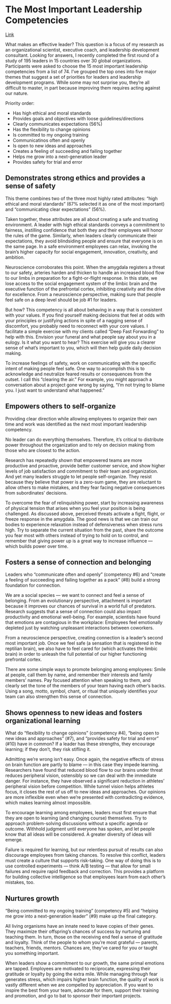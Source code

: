 # The Most Important Leadership Competencies

[Link](https://hbr.org/2016/03/the-most-important-leadership-competencies-according-to-leaders-around-the-world)

What makes an effective leader? This question is a focus of my research as an organizational scientist, executive coach, and leadership development consultant. Looking for answers, I recently completed the first round of a study of 195 leaders in 15 countries over 30 global organizations. Participants were asked to choose the 15 most important leadership competencies from a list of 74. I’ve grouped the top ones into five major themes that suggest a set of priorities for leaders and leadership development programs. While some may not surprise you, they’re all difficult to master, in part because improving them requires acting against our nature.

Priority order:

* Has high ethical and moral standards
* Provides goals and objectives with loose guidelines/directions
* Clearly communicates expectations (56%)
* Has the flexibility to change opinions
* Is committed to my ongoing training
* Communicatinos often and openly
* Is open to new ideas and approaches
* Creates a feeling of succeeding and failing together
* Helps me grow into a next-generation leader
* Provides safety for trial and error


## Demonstrates strong ethics and provides a sense of safety

This theme combines two of the three most highly rated attributes: “high ethical and moral standards” (67% selected it as one of the most important) and “communicating clear expectations” (56%).

Taken together, these attributes are all about creating a safe and trusting environment. A leader with high ethical standards conveys a commitment to fairness, instilling confidence that both they and their employees will honor the rules of the game. Similarly, when leaders clearly communicate their expectations, they avoid blindsiding people and ensure that everyone is on the same page. In a safe environment employees can relax, invoking the brain’s higher capacity for social engagement, innovation, creativity, and ambition.

Neuroscience corroborates this point. When the amygdala registers a threat to our safety, arteries harden and thicken to handle an increased blood flow to our limbs in preparation for a fight-or-flight response. In this state, we lose access to the social engagement system of the limbic brain and the executive function of the prefrontal cortex, inhibiting creativity and the drive for excellence. From a neuroscience perspective, making sure that people feel safe on a deep level should be job #1 for leaders.

But how? This competency is all about behaving in a way that is consistent with your values. If you find yourself making decisions that feel at odds with your principles or justifying actions in spite of a nagging sense of discomfort, you probably need to reconnect with your core values. I facilitate a simple exercise with my clients called “Deep Fast Forwarding” to help with this. Envision your funeral and what people say about you in a eulogy. Is it what you want to hear? This exercise will give you a clearer sense of what’s important to you, which will then help guide daily decision making.

To increase feelings of safety, work on communicating with the specific intent of making people feel safe. One way to accomplish this is to acknowledge and neutralize feared results or consequences from the outset. I call this “clearing the air.” For example, you might approach a conversation about a project gone wrong by saying, “I’m not trying to blame you. I just want to understand what happened.”


## Empowers others to self-organize

Providing clear direction while allowing employees to organize their own time and work was identified as the next most important leadership competency.

No leader can do everything themselves. Therefore, it’s critical to distribute power throughout the organization and to rely on decision making from those who are closest to the action.

Research has repeatedly shown that empowered teams are more productive and proactive, provide better customer service, and show higher levels of job satisfaction and commitment to their team and organization. And yet many leaders struggle to let people self-organize. They resist because they believe that power is a zero-sum game, they are reluctant to allow others to make mistakes, and they fear facing negative consequences from subordinates’ decisions.

To overcome the fear of relinquishing power, start by increasing awareness of physical tension that arises when you feel your position is being challenged. As discussed above, perceived threats activate a fight, flight, or freeze response in the amygdala. The good news is that we can train our bodies to experience relaxation instead of defensiveness when stress runs high. Try to separate the current situation from the past, share the outcome you fear most with others instead of trying to hold on to control, and remember that giving power up is a great way to increase influence — which builds power over time.


## Fosters a sense of connection and belonging

Leaders who “communicate often and openly” (competency #6) and “create a feeling of succeeding and failing together as a pack” (#8) build a strong foundation for connection.

We are a social species — we want to connect and feel a sense of belonging. From an evolutionary perspective, attachment is important because it improves our chances of survival in a world full of predators. Research suggests that a sense of connection could also impact productivity and emotional well-being. For example, scientists have found that emotions are contagious in the workplace: Employees feel emotionally depleted just by watching unpleasant interactions between coworkers.

From a neuroscience perspective, creating connection is a leader’s second most important job. Once we feel safe (a sensation that is registered in the reptilian brain), we also have to feel cared for (which activates the limbic brain) in order to unleash the full potential of our higher functioning prefrontal cortex.

There are some simple ways to promote belonging among employees: Smile at people, call them by name, and remember their interests and family members’ names. Pay focused attention when speaking to them, and clearly set the tone of the members of your team having each other’s backs. Using a song, motto, symbol, chant, or ritual that uniquely identifies your team can also strengthen this sense of connection.


## Shows openness to new ideas and fosters organizational learning

What do “flexibility to change opinions” (competency #4), “being open to new ideas and approaches” (#7), and “provides safety for trial and error” (#10) have in common? If a leader has these strengths, they encourage learning; if they don’t, they risk stifling it.

Admitting we’re wrong isn’t easy. Once again, the negative effects of stress on brain function are partly to blame — in this case they impede learning. Researchers have found that reduced blood flow to our brains under threat reduces peripheral vision, ostensibly so we can deal with the immediate danger. For instance, they have observed a significant reduction in athletes’ peripheral vision before competition. While tunnel vision helps athletes focus, it closes the rest of us off to new ideas and approaches. Our opinions are more inflexible even when we’re presented with contradicting evidence, which makes learning almost impossible.

To encourage learning among employees, leaders must first ensure that they are open to learning (and changing course) themselves. Try to approach problem-solving discussions without a specific agenda or outcome. Withhold judgment until everyone has spoken, and let people know that all ideas will be considered. A greater diversity of ideas will emerge.

Failure is required for learning, but our relentless pursuit of results can also discourage employees from taking chances. To resolve this conflict, leaders must create a culture that supports risk-taking. One way of doing this is to use controlled experiments — think A/B testing — that allow for small failures and require rapid feedback and correction. This provides a platform for building collective intelligence so that employees learn from each other’s mistakes, too.


## Nurtures growth

“Being committed to my ongoing training” (competency #5) and “helping me grow into a next-generation leader” (#9) make up the final category.

All living organisms have an innate need to leave copies of their genes. They maximize their offspring’s chances of success by nurturing and teaching them. In turn, those on the receiving end feel a sense of gratitude and loyalty. Think of the people to whom you’re most grateful — parents, teachers, friends, mentors. Chances are, they’ve cared for you or taught you something important.

When leaders show a commitment to our growth, the same primal emotions are tapped. Employees are motivated to reciprocate, expressing their gratitude or loyalty by going the extra mile. While managing through fear generates stress, which impairs higher brain function, the quality of work is vastly different when we are compelled by appreciation. If you want to inspire the best from your team, advocate for them, support their training and promotion, and go to bat to sponsor their important projects.